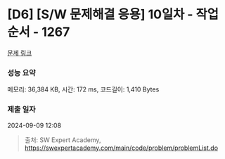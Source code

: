 # [D6] [S/W 문제해결 응용] 10일차 - 작업순서 - 1267 

[문제 링크](https://swexpertacademy.com/main/code/problem/problemDetail.do?contestProbId=AV18TrIqIwUCFAZN) 

### 성능 요약

메모리: 36,384 KB, 시간: 172 ms, 코드길이: 1,410 Bytes

### 제출 일자

2024-09-09 12:08



> 출처: SW Expert Academy, https://swexpertacademy.com/main/code/problem/problemList.do